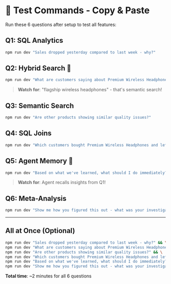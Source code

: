 # 🧪 Test Commands - Copy & Paste

Run these 6 questions after setup to test all features:

## Q1: SQL Analytics
```bash
npm run dev "Sales dropped yesterday compared to last week - why?"
```

## Q2: Hybrid Search 🌟
```bash
npm run dev "What are customers saying about Premium Wireless Headphones?"
```
> **Watch for**: "flagship wireless headphones" - that's semantic search!

## Q3: Semantic Search
```bash
npm run dev "Are other products showing similar quality issues?"
```

## Q4: SQL Joins
```bash
npm run dev "Which customers bought Premium Wireless Headphones and left negative feedback?"
```

## Q5: Agent Memory 🧠
```bash
npm run dev "Based on what we've learned, what should I do immediately?"
```
> **Watch for**: Agent recalls insights from Q1!

## Q6: Meta-Analysis
```bash
npm run dev "Show me how you figured this out - what was your investigation process?"
```

---

## All at Once (Optional)

```bash
npm run dev "Sales dropped yesterday compared to last week - why?" && \
npm run dev "What are customers saying about Premium Wireless Headphones?" && \
npm run dev "Are other products showing similar quality issues?" && \
npm run dev "Which customers bought Premium Wireless Headphones and left negative feedback?" && \
npm run dev "Based on what we've learned, what should I do immediately?" && \
npm run dev "Show me how you figured this out - what was your investigation process?"
```

**Total time**: ~2 minutes for all 6 questions


